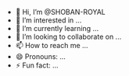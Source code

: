 - 👋 Hi, I’m @SHOBAN-ROYAL
- 👀 I’m interested in ...
- 🌱 I’m currently learning ...
- 💞️ I’m looking to collaborate on ...
- 📫 How to reach me ...
- 😄 Pronouns: ...
- ⚡ Fun fact: ...

<!---
SHOBAN-ROYAL/SHOBAN-ROYAL is a ✨ special ✨ repository because its `README.md` (this file) appears on your GitHub profile.
You can click the Preview link to take a look at your changes.
--->
